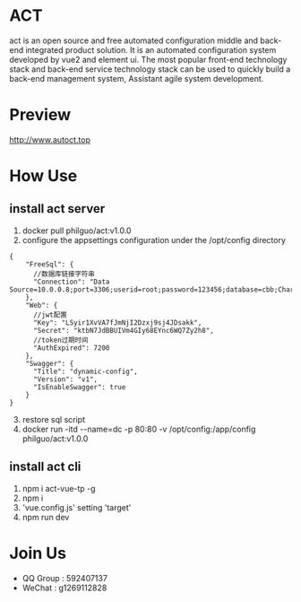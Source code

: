 # ACT

act is an open source and free automated configuration middle and back-end integrated product solution. It is an automated configuration system developed by vue2 and element ui. The most popular front-end technology stack and back-end service technology stack can be used to quickly build a back-end management system, Assistant agile system development.

# Preview

http://www.autoct.top

# How Use

## install act server

1. docker pull philguo/act:v1.0.0
2. configure the appsettings configuration under the /opt/config directory

```
{
    "FreeSql": {
      //数据库链接字符串
      "Connection": "Data Source=10.0.0.8;port=3306;userid=root;password=123456;database=cbb;Charset=utf8mb4;"
    },
    "Web": {
      //jwt配置
      "Key": "LSyir1XvVA7fJmNjI2Dzxj9sj4JDsakk",
      "Secret": "ktbN7JdBBUIVm4GIy68EYnc6WQ7Zy2h8",
      //token过期时间
      "AuthExpired": 7200
    },
    "Swagger": {
      "Title": "dynamic-config",
      "Version": "v1",
      "IsEnableSwagger": true
    }
}
```

3. restore sql script
4. docker run -itd --name=dc -p 80:80 -v /opt/config:/app/config philguo/act:v1.0.0

## install act cli

1. npm i act-vue-tp -g
2. npm i
3. 'vue.config.js' setting 'target'
4. npm run dev

# Join Us

- QQ Group : 592407137
- WeChat : g1269112828
